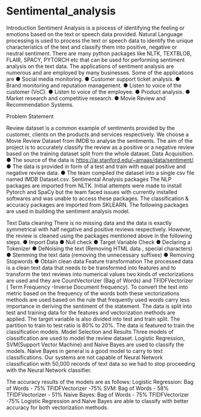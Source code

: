 # Sentimental_analysis

Introduction
Sentiment Analysis is a process of identifying the feeling or emotions based on the text or speech data provided. Natural Language processing is used to process the text or speech data to identify the unique characteristics of the text and classify them into positive, negative or neutral sentiment. There are many python packages like NLTK, TEXTBLOB, FLAIR, SPACY, PYTORCH etc that can be used for performing sentiment analysis on the text data.
The applications of sentiment analysis are numerous and are employed by many businesses. Some of the applications are
● Social media monitoring.
● Customer support ticket analysis.
● Brand monitoring and reputation management.
● Listen to voice of the customer (VoC).
● Listen to voice of the employee.
● Product analysis.
● Market research and competitive research.
● Movie Review and Recommendation Systems.

 Problem Statement
 
Review dataset is a common example of sentiments provided by the customer, clients on the products and services respectively. We choose a Movie Review Dataset from IMDB to analyse the sentiments. The aim of the project is to accurately classify the review as a positive or a negative review based on the training dataset split from the whole dataset.
Data Acquisition.
● The source of the data is
https://ai.stanford.edu/~amaas/data/sentiment/.
● The data is provided in form of a test and train with equal positive and negative review data.
● The team compiled the dataset into a single csv file named IMDB Dataset.csv.
Sentimental Analysis packages
The NLP packages are imported from NLTK. Initial attempts were made to install Pytorch and SpaCy but the team faced issues with currently installed softwares and was unable to access these packages. The classification & accuracy packages are imported from SKLEARN. The following packages are used in building the sentiment analysis model.

 Text Data cleaning
There is no missing data and the data is exactly symmetrical with half negative and positive reviews respectively. However, the review is cleaned using the packages mentioned above in the following steps.
● Import Data
● Null check
● Target Variable Check
● Declaring a Tokenizer
● DeNoising the text (Removing HTML data , special characters)
● Stemming the text data (removing the unnecessary suffixes)
● Removing Stopwords
● Obtain clean data
Feature transformation
The processed data is a clean text data that needs to be transformed into features and to transform the text reviews into numerical values two kinds of vectorizations are used and they are CountVectorizer (Bag of Words) and TFIDFVectorizer ( Term Frequency -Inverse Document frequency). To convert the text into metric based on the frequency of the words both these vectorizations methods are used based on the rule that frequently used words carry less importance in deriving the sentiment of the statement.
The data is split into test and training data for the features and vectorization methods are applied. The target variable is also divided into test and train split. The partition to train to test ratio is 80% to 20%. The data is featured to train the classification models.
Model Selection and Results
Three models of classification are used to model the review dataset. Logistic Regression, SVM(Support Vector Machine) and Naive Bayes are used to classify the models. Naive Bayes in general is a good model to carry to text classifications. Our systems are not capable of Neural Network classification with 50,000 records of text data so we had to stop proceeding with the Neural Network classifier.

The accuracy results of the models are as follows: Logistic Regression:
Bag of Words - 75%
TFIDFVectorizer -75% SVM:
Bag of Words - 58%
TFIDFVectorizer - 51% Naive Bayes:
Bag of Words - 75% TFIDFVectorizer -75%
Logistic Regression and Naive Bayes are able to classify with better accuracy for both vectorization methods.

 
